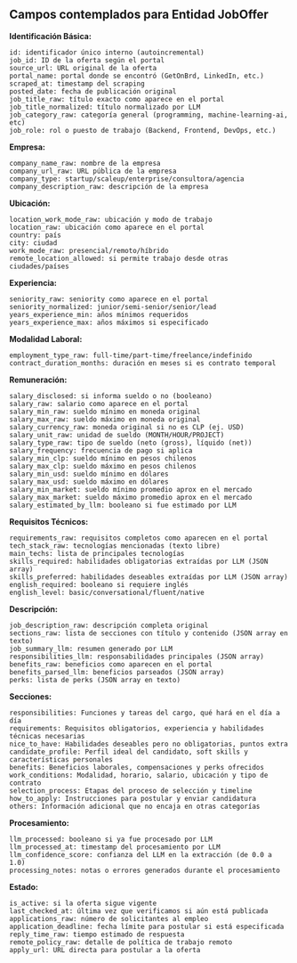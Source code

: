 ## Campos contemplados para Entidad JobOffer

**Identificación Básica:**

    id: identificador único interno (autoincremental)
    job_id: ID de la oferta según el portal
    source_url: URL original de la oferta
    portal_name: portal donde se encontró (GetOnBrd, LinkedIn, etc.)
    scraped_at: timestamp del scraping
    posted_date: fecha de publicación original
    job_title_raw: título exacto como aparece en el portal
    job_title_normalized: título normalizado por LLM
    job_category_raw: categoría general (programming, machine-learning-ai, etc)
    job_role: rol o puesto de trabajo (Backend, Frontend, DevOps, etc.)

**Empresa:**

    company_name_raw: nombre de la empresa
    company_url_raw: URL pública de la empresa
    company_type: startup/scaleup/enterprise/consultora/agencia
    company_description_raw: descripción de la empresa

**Ubicación:**

    location_work_mode_raw: ubicación y modo de trabajo
    location_raw: ubicación como aparece en el portal
    country: país
    city: ciudad
    work_mode_raw: presencial/remoto/híbrido
    remote_location_allowed: si permite trabajo desde otras ciudades/países

**Experiencia:**

    seniority_raw: seniority como aparece en el portal
    seniority_normalized: junior/semi-senior/senior/lead
    years_experience_min: años mínimos requeridos
    years_experience_max: años máximos si especificado

**Modalidad Laboral:**

    employment_type_raw: full-time/part-time/freelance/indefinido
    contract_duration_months: duración en meses si es contrato temporal

**Remuneración:**

    salary_disclosed: si informa sueldo o no (booleano)
    salary_raw: salario como aparece en el portal
    salary_min_raw: sueldo mínimo en moneda original
    salary_max_raw: sueldo máximo en moneda original
    salary_currency_raw: moneda original si no es CLP (ej. USD)
    salary_unit_raw: unidad de sueldo (MONTH/HOUR/PROJECT)
    salary_type_raw: tipo de sueldo (neto (gross), líquido (net))
    salary_frequency: frecuencia de pago si aplica
    salary_min_clp: sueldo mínimo en pesos chilenos
    salary_max_clp: sueldo máximo en pesos chilenos
    salary_min_usd: sueldo mínimo en dólares
    salary_max_usd: sueldo máximo en dólares
    salary_min_market: sueldo mínimo promedio aprox en el mercado
    salary_max_market: sueldo máximo promedio aprox en el mercado
    salary_estimated_by_llm: booleano si fue estimado por LLM

**Requisitos Técnicos:**

    requirements_raw: requisitos completos como aparecen en el portal
    tech_stack_raw: tecnologías mencionadas (texto libre)
    main_techs: lista de principales tecnologías
    skills_required: habilidades obligatorias extraídas por LLM (JSON array)
    skills_preferred: habilidades deseables extraídas por LLM (JSON array)
    english_required: booleano si requiere inglés
    english_level: basic/conversational/fluent/native

**Descripción:**

    job_description_raw: descripción completa original
    sections_raw: lista de secciones con título y contenido (JSON array en texto)
    job_summary_llm: resumen generado por LLM
    responsibilities_llm: responsabilidades principales (JSON array)
    benefits_raw: beneficios como aparecen en el portal
    benefits_parsed_llm: beneficios parseados (JSON array)
    perks: lista de perks (JSON array en texto)

**Secciones:**

    responsibilities: Funciones y tareas del cargo, qué hará en el día a día
    requirements: Requisitos obligatorios, experiencia y habilidades técnicas necesarias
    nice_to_have: Habilidades deseables pero no obligatorias, puntos extra
    candidate_profile: Perfil ideal del candidato, soft skills y características personales
    benefits: Beneficios laborales, compensaciones y perks ofrecidos
    work_conditions: Modalidad, horario, salario, ubicación y tipo de contrato
    selection_process: Etapas del proceso de selección y timeline
    how_to_apply: Instrucciones para postular y enviar candidatura
    others: Información adicional que no encaja en otras categorías
    
**Procesamiento:**

    llm_processed: booleano si ya fue procesado por LLM
    llm_processed_at: timestamp del procesamiento por LLM
    llm_confidence_score: confianza del LLM en la extracción (de 0.0 a 1.0)
    processing_notes: notas o errores generados durante el procesamiento

**Estado:**

    is_active: si la oferta sigue vigente
    last_checked_at: última vez que verificamos si aún está publicada
    applications_raw: número de solicitantes al empleo
    application_deadline: fecha límite para postular si está especificada
    reply_time_raw: tiempo estimado de respuesta
    remote_policy_raw: detalle de política de trabajo remoto
    apply_url: URL directa para postular a la oferta
